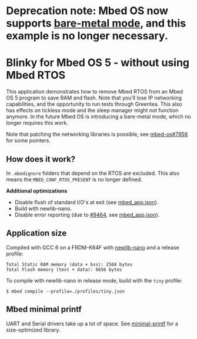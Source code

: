 # Deprecation note: Mbed OS now supports [bare-metal mode](https://github.com/ARMmbed/mbed-os-example-blinky-baremetal), and this example is no longer necessary.

# Blinky for Mbed OS 5 - without using Mbed RTOS

This application demonstrates how to remove Mbed RTOS from an Mbed OS 5 program to save RAM and flash. Note that you'll lose IP networking capabilities, and the opportunity to run tests through Greentea. This also has effects on tickless mode and the sleep manager might not function anymore. In the future Mbed OS is introducing a bare-metal mode, which no longer requires this work.

Note that patching the networking libraries is possible, see [mbed-os#7956](https://github.com/ARMmbed/mbed-os/issues/7956) for some pointers.

## How does it work?

In `.mbedignore` folders that depend on the RTOS are excluded. This also means the `MBED_CONF_RTOS_PRESENT` is no longer defined.

**Additional optimizations**

* Disable flush of standard I/O's at exit (see [mbed_app.json](mbed_app.json)).
* Build with newlib-nano.
* Disable error reporting (due to [#9464](https://github.com/ARMmbed/mbed-os/issues/9464), see [mbed_app.json](mbed_app.json)).

## Application size

Compiled with GCC 6 on a FRDM-K64F with [newlib-nano](https://os.mbed.com/blog/entry/Reducing-memory-usage-with-a-custom-prin/) and a release profile:

```
Total Static RAM memory (data + bss): 2568 bytes
Total Flash memory (text + data): 6656 bytes
```

To compile with newlib-nano in release mode, build with the `tiny` profile:

```
$ mbed compile --profile=./profiles/tiny.json
```

## Mbed minimal printf

UART and Serial drivers take up a lot of space. See [minimal-printf](https://github.com/ARMmbed/minimal-printf) for a size-optimized library.
